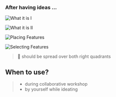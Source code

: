### After having ideas ...

![What it is I](file:///Users/dirkkalmbach/Library/Mobile%20Documents/com~apple~CloudDocs/Projekte/UXND/img/Value_vs_complexity_quadrant2.png)

![What it is II](file:///Users/dirkkalmbach/Library/Mobile%20Documents/com~apple~CloudDocs/Projekte/UXND/img/Value_vs_complexity_quadrant1.png)

![Placing Features](file:///Users/dirkkalmbach/Library/Mobile%20Documents/com~apple~CloudDocs/Projekte/UXND/img/Value_vs_complexity_quadrant_placing_features.png)

![Selecting Features](file:///Users/dirkkalmbach/Library/Mobile%20Documents/com~apple~CloudDocs/Projekte/UXND/img/Value_vs_complexity_quadrant_selecting_features.png)

> 🧐 should be spread over both right quadrants
 
## When to use?
>- during collaborative workshop     
>- by yourself while ideating


